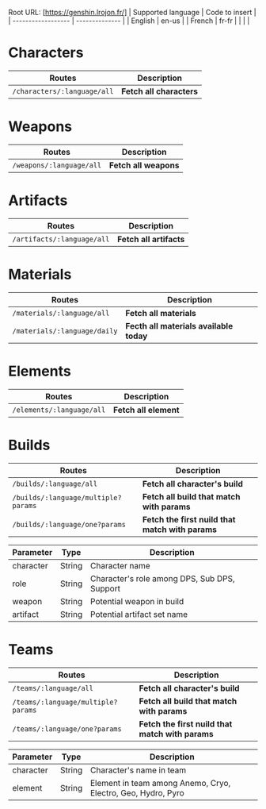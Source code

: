 Root URL: [https://genshin.lrojon.fr/]
| Supported language | Code to insert |
| ------------------ | -------------- |
| English            | en-us          |
| French             | fr-fr          |
|                    |                |

# Characters

| Routes                        | Description              |
| ----------------------------- | ------------------------ |
| ``/characters/:language/all`` | __Fetch all characters__ |

# Weapons

| Routes                     | Description           |
| -------------------------- | --------------------- |
| ``/weapons/:language/all`` | __Fetch all weapons__ |

# Artifacts

| Routes                       | Description             |
| ---------------------------- | ----------------------- |
| ``/artifacts/:language/all`` | __Fetch all artifacts__ |

# Materials

| Routes                         | Description                             |
| ------------------------------ | --------------------------------------- |
| ``/materials/:language/all``   | __Fetch all materials__                 |
| ``/materials/:language/daily`` | __Fecth all materials available today__ |

# Elements

| Routes                      | Description           |
| --------------------------- | --------------------- |
| ``/elements/:language/all`` | __Fetch all element__ |

# Builds

| Routes                                | Description                                      |
| ------------------------------------- | ------------------------------------------------ |
| ``/builds/:language/all``             | __Fetch all character's build__                  |
| ``/builds/:language/multiple?params`` | __Fetch all build that match with params__       |
| ``/builds/:language/one?params``      | __Fetch the first nuild that match with params__ |

| Parameter | Type   | Description                                  |
| --------- | ------ | -------------------------------------------- |
| character | String | Character name                               |
| role      | String | Character's role among DPS, Sub DPS, Support |
| weapon    | String | Potential weapon in build                    |
| artifact  | String | Potential artifact set name                  |

# Teams

| Routes                               | Description                                      |
| ------------------------------------ | ------------------------------------------------ |
| ``/teams/:language/all``             | __Fetch all character's build__                  |
| ``/teams/:language/multiple?params`` | __Fetch all build that match with params__       |
| ``/teams/:language/one?params``      | __Fetch the first nuild that match with params__ |

| Parameter | Type   | Description                                                  |
| --------- | ------ | ------------------------------------------------------------ |
| character | String | Character's name in team                                     |
| element   | String | Element in team among Anemo, Cryo, Electro, Geo, Hydro, Pyro |
